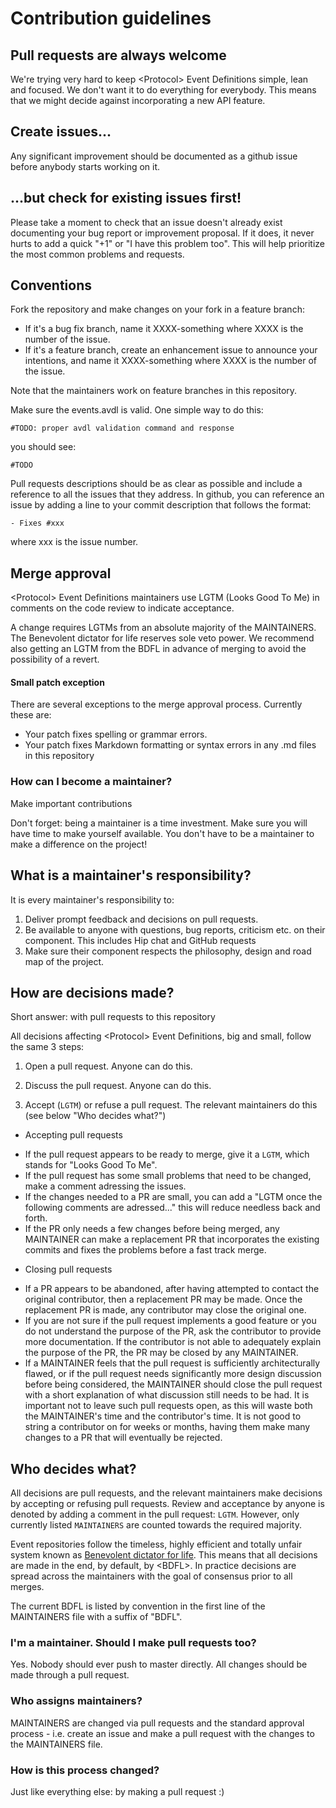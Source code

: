 # Contribution guidelines

## Pull requests are always welcome

We're trying very hard to keep &lt;Protocol&gt; Event Definitions simple, lean and
focused. We don't want it to do everything for everybody. This means that we
might decide against incorporating a new API feature.

## Create issues...

Any significant improvement should be documented as a github issue before
anybody starts working on it.

## ...but check for existing issues first!

Please take a moment to check that an issue doesn't already exist documenting
your bug report or improvement proposal. If it does, it never hurts to add a
quick "+1" or "I have this problem too". This will help prioritize the most
common problems and requests.

## Conventions

Fork the repository and make changes on your fork in a feature branch:

- If it's a bug fix branch, name it XXXX-something where XXXX is the number
  of the issue.
- If it's a feature branch, create an enhancement issue to announce your
  intentions, and name it XXXX-something where XXXX is the number of the
  issue.

Note that the maintainers work on feature branches in this repository.

Make sure the events.avdl is valid. One simple way to do this:

    #TODO: proper avdl validation command and response

you should see:

    #TODO

Pull requests descriptions should be as clear as possible and include a
reference to all the issues that they address. In github, you can reference an issue by adding a line to your commit description that follows the format:

    - Fixes #xxx
  
  where xxx is the issue number.

## Merge approval

&lt;Protocol&gt; Event Definitions maintainers use LGTM (Looks Good To Me) in
comments on the code review to indicate acceptance.

A change requires LGTMs from an absolute majority of the MAINTAINERS. The Benevolent dictator for life reserves sole veto power. We recommend also getting an LGTM from
the BDFL in advance of merging to avoid the possibility of a revert.

#### Small patch exception

There are several exceptions to the merge approval process. Currently these are:

* Your patch fixes spelling or grammar errors.
* Your patch fixes Markdown formatting or syntax errors in any .md files in
  this repository

### How can I become a maintainer?

Make important contributions

Don't forget: being a maintainer is a time investment. Make sure you will
have time to make yourself available. You don't have to be a maintainer to
make a difference on the project!

## What is a maintainer's responsibility?

It is every maintainer's responsibility to:

1. Deliver prompt feedback and decisions on pull requests.
2. Be available to anyone with questions, bug reports, criticism etc. on
   their component. This includes Hip chat and GitHub requests
3. Make sure their component respects the philosophy, design and
   road map of the project.

## How are decisions made?

Short answer: with pull requests to this repository

All decisions affecting &lt;Protocol&gt; Event Definitions, big and small, follow
the same 3 steps:

1. Open a pull request. Anyone can do this.

2. Discuss the pull request. Anyone can do this.

3. Accept (`LGTM`) or refuse a pull request. The relevant maintainers
  do this (see below "Who decides what?")
 + Accepting pull requests
  - If the pull request appears to be ready to merge, give it a `LGTM`, which
    stands for "Looks Good To Me".
  - If the pull request has some small problems that need to be changed, make
    a comment adressing the issues.
  - If the changes needed to a PR are small, you can add a "LGTM once the
    following comments are adressed..." this will reduce needless back and
    forth.
  - If the PR only needs a few changes before being merged, any MAINTAINER
    can make a replacement PR that incorporates the existing commits and
    fixes the problems before a fast track merge.
 + Closing pull requests
  - If a PR appears to be abandoned, after having attempted to contact the
    original contributor, then a replacement PR may be made. Once the
    replacement PR is made, any contributor may close the original one.
  - If you are not sure if the pull request implements a good feature or you
    do not understand the purpose of the PR, ask the contributor to provide
    more documentation. If the contributor is not able to adequately explain
    the purpose of the PR, the PR may be closed by any MAINTAINER.
  - If a MAINTAINER feels that the pull request is sufficiently
    architecturally flawed, or if the pull request needs significantly more
    design discussion before being considered, the MAINTAINER should close
    the pull request with a short explanation of what discussion still needs
    to be had. It is important not to leave such pull requests open, as this
    will waste both the MAINTAINER's time and the contributor's time. It is
    not good to string a contributor on for weeks or months, having them make
    many changes to a PR that will eventually be rejected.

## Who decides what?

All decisions are pull requests, and the relevant maintainers make decisions
by accepting or refusing pull requests. Review and acceptance by anyone is
denoted by adding a comment in the pull request: `LGTM`. However, only
currently listed `MAINTAINERS` are counted towards the required majority.

Event repositories follow the timeless, highly efficient and
totally unfair system known as [Benevolent dictator for
life](http://en.wikipedia.org/wiki/Benevolent_Dictator_for_Life). This means that all
decisions are made in the end, by default, by &lt;BDFL&gt;. In
practice decisions are spread across the maintainers with the goal of
consensus prior to all merges.

The current BDFL is listed by convention in the first line of the MAINTAINERS file with a suffix of "BDFL".

### I'm a maintainer. Should I make pull requests too?

Yes. Nobody should ever push to master directly. All changes should be made
through a pull request.

### Who assigns maintainers?

MAINTAINERS are changed via pull requests and the standard approval
process - i.e. create an issue and make a pull request with the
changes to the MAINTAINERS file.

### How is this process changed?

Just like everything else: by making a pull request :)
